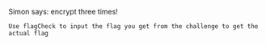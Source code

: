 Simon says: encrypt three times!

`Use flagCheck to input the flag you get from the challenge to get the actual flag`
